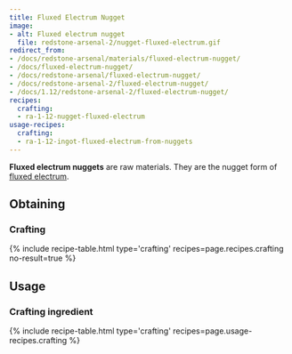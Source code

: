 ```yaml
---
title: Fluxed Electrum Nugget
image:
- alt: Fluxed electrum nugget
  file: redstone-arsenal-2/nugget-fluxed-electrum.gif
redirect_from:
- /docs/redstone-arsenal/materials/fluxed-electrum-nugget/
- /docs/fluxed-electrum-nugget/
- /docs/redstone-arsenal/fluxed-electrum-nugget/
- /docs/redstone-arsenal-2/fluxed-electrum-nugget/
- /docs/1.12/redstone-arsenal-2/fluxed-electrum-nugget/
recipes:
  crafting:
  - ra-1-12-nugget-fluxed-electrum
usage-recipes:
  crafting:
  - ra-1-12-ingot-fluxed-electrum-from-nuggets
---
```


**Fluxed electrum nuggets** are raw materials. They are the nugget form of
[fluxed electrum](/docs/1.12/redstone-arsenal/fluxed-electrum-ingot/).


Obtaining
---------

### Crafting
{% include recipe-table.html type='crafting' recipes=page.recipes.crafting no-result=true %}


Usage
-----

### Crafting ingredient
{% include recipe-table.html type='crafting' recipes=page.usage-recipes.crafting %}
